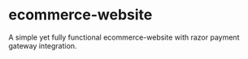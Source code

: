 # ecommerce-website
A simple yet fully functional ecommerce-website with razor payment gateway integration. 
